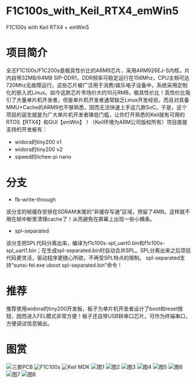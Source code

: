 # F1C100s_with_Keil_RTX4_emWin5
F1C100s with Keil RTX4 + emWin5

# 项目简介
全志F1C100s/F1C200s是极具性价比的ARM9芯片，采用ARM926EJ-S内核，片内自带32MB/64MB SIP-DDR1，DDR频率可稳定运行在156Mhz，CPU主频可达720Mhz无故障运行。这些芯片被广泛用于消费/娱乐电子设备中，系统采用定制化的嵌入式Linux。如今这款芯片市场价大约10元RMB，极具性价比！高性价比吸引了大量单片机开发者，但是单片机开发者通常缺乏Linux开发经验，而且对具备MMU+Cache的ARM9也不够熟悉，因而无法快速上手这几款SoC。于是，这个项目的诞生就是为广大单片机开发者降低门槛，让你打开熟悉的Keil就有可用的RTOS【RTX4】和GUI【emWin】！（Keil环境为ARM公司版权所有）项目直接支持的开发板有：

* widora的tiny200 v1
* widora的tiny200 v2
* sipeed的lichee-pi nano

# 分支
* fb-write-through

该分支的帧缓存安排在SDRAM末尾的“非缓存写通”区域，预留了4MB。这样就不用在帧中断里清理cache了！从而避免在屏幕上出现一些小横条。

* spl-separated

该分支把SPL代码分离出来，编译为f1c100s-spl_uart0.bin和f1c100s-spl_uart1.bin；在生成spl-separated.bin时自动合并SPL。SPL分离出来之后项目代码更灵活，驱动程序更随心所欲，不再受SPL特点的限制。
spl-separated支持“sunxi-fel.exe uboot spl-separated.bin”命令！

# 推荐
推荐使用widora的tiny200开发板，板子为单片机开发者设计了boot和reset按钮，因而进入FEL模式非常方便！板子还自带USB转串口芯片，可作为终端串口，方便调试信息输出。

# 图赏
![三款PCB](doc/img/index.jpg)
![F1C100s](doc/img/1.jpg)
![Keil MDK](doc/img/2.jpg)
![图1](doc/img/a.jpg)
![图2](doc/img/b.jpg)
![图3](doc/img/c.jpg)
![图4](doc/img/d.jpg)
![图5](doc/img/e.jpg)
![图6](doc/img/f.jpg)
![图7](doc/img/g.jpg)
![图8](doc/img/h.jpg)

